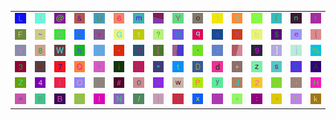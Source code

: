 <table>
<tr>
<td><img src="4C.gif"></td>
<td><img src="6C.gif"></td>
<td><img src="40.gif"></td>
<td><img src="26.gif"></td>
<td><img src="55.gif"></td>
<td><img src="36.gif"></td>
<td><img src="6D.gif"></td>
<td><img src="gr2.gif"></td>
<td><img src="59.gif"></td>
<td><img src="6F.gif"></td>
<td><img src="29.gif"></td>
<td><img src="35.gif"></td>
<td><img src="54.gif"></td>
<td><img src="28.gif"></td>
<td><img src="6E.gif"></td>
<td><img src="72.gif"></td>
</tr>
<tr>
<td><img src="46.gif"></td>
<td><img src="7E.gif"></td>
<td><img src="43.gif"></td>
<td><img src="3C.gif"></td>
<td><img src="76.gif"></td>
<td><img src="47.gif"></td>
<td><img src="31.gif"></td>
<td><img src="3F.gif"></td>
<td><img src="4D.gif"></td>
<td><img src="71.gif"></td>
<td><img src="61.gif"></td>
<td><img src="58.gif"></td>
<td><img src="62.gif"></td>
<td><img src="24.gif"></td>
<td><img src="65.gif"></td>
<td><img src="7B.gif"></td>
</tr>
<tr>
<td><img src="56.gif"></td>
<td><img src="38.gif"></td>
<td><img src="57.gif"></td>
<td><img src="68.gif"></td>
<td><img src="2C.gif"></td>
<td><img src="2D.gif"></td>
<td><img src="67.gif"></td>
<td><img src="5B.gif"></td>
<td><img src="gr3.gif"></td>
<td><img src="60.gif"></td>
<td><img src="3B.gif"></td>
<td><img src="gr1.gif"></td>
<td><img src="39.gif"></td>
<td><img src="5D.gif"></td>
<td><img src="6A.gif"></td>
<td><img src="25.gif"></td>
</tr>
<tr>
<td><img src="33.gif"></td>
<td><img src="4B.gif"></td>
<td><img src="37.gif"></td>
<td><img src="51.gif"></td>
<td><img src="27.gif"></td>
<td><img src="69.gif"></td>
<td><img src="45.gif"></td>
<td><img src="22.gif"></td>
<td><img src="74.gif"></td>
<td><img src="44.gif"></td>
<td><img src="64.gif"></td>
<td><img src="2B.gif"></td>
<td><img src="7A.gif"></td>
<td><img src="73.gif"></td>
<td><img src="53.gif"></td>
<td><img src="41.gif"></td>
</tr>
<tr>
<td><img src="5A.gif"></td>
<td><img src="34.gif"></td>
<td><img src="7C.gif"></td>
<td><img src="4F.gif"></td>
<td><img src="3E.gif"></td>
<td><img src="23.gif"></td>
<td><img src="30.gif"></td>
<td><img src="75.gif"></td>
<td><img src="77.gif"></td>
<td><img src="50.gif"></td>
<td><img src="79.gif"></td>
<td><img src="4A.gif"></td>
<td><img src="32.gif"></td>
<td><img src="5F.gif"></td>
<td><img src="2E.gif"></td>
<td><img src="48.gif"></td>
</tr>
<tr>
<td><img src="3D.gif"></td>
<td><img src="70.gif"></td>
<td><img src="42.gif"></td>
<td><img src="63.gif"></td>
<td><img src="49.gif"></td>
<td><img src="4E.gif"></td>
<td><img src="2F.gif"></td>
<td><img src="7D.gif"></td>
<td><img src="66.gif"></td>
<td><img src="78.gif"></td>
<td><img src="21.gif"></td>
<td><img src="2A.gif"></td>
<td><img src="3A.gif"></td>
<td><img src="5E.gif"></td>
<td><img src="52.gif"></td>
<td><img src="6B.gif"></td>
</tr>
</table>
